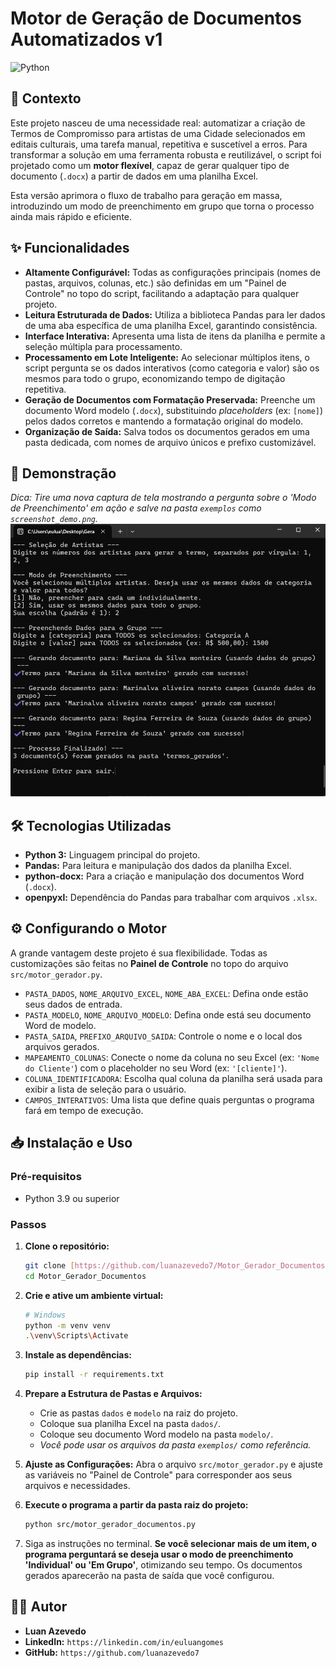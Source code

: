 # Motor de Geração de Documentos Automatizados v1

![Python](https://img.shields.io/badge/Python-3.9%2B-blue?style=for-the-badge&logo=python)

## 📄 Contexto

Este projeto nasceu de uma necessidade real: automatizar a criação de Termos de Compromisso para artistas de uma Cidade selecionados em editais culturais, uma tarefa manual, repetitiva e suscetível a erros. Para transformar a solução em uma ferramenta robusta e reutilizável, o script foi projetado como um **motor flexível**, capaz de gerar qualquer tipo de documento (`.docx`) a partir de dados em uma planilha Excel.

Esta versão aprimora o fluxo de trabalho para geração em massa, introduzindo um modo de preenchimento em grupo que torna o processo ainda mais rápido e eficiente.

## ✨ Funcionalidades

* **Altamente Configurável:** Todas as configurações principais (nomes de pastas, arquivos, colunas, etc.) são definidas em um "Painel de Controle" no topo do script, facilitando a adaptação para qualquer projeto.
* **Leitura Estruturada de Dados:** Utiliza a biblioteca Pandas para ler dados de uma aba específica de uma planilha Excel, garantindo consistência.
* **Interface Interativa:** Apresenta uma lista de itens da planilha e permite a seleção múltipla para processamento.
* **Processamento em Lote Inteligente:** Ao selecionar múltiplos itens, o script pergunta se os dados interativos (como categoria e valor) são os mesmos para todo o grupo, economizando tempo de digitação repetitiva.
* **Geração de Documentos com Formatação Preservada:** Preenche um documento Word modelo (`.docx`), substituindo *placeholders* (ex: `[nome]`) pelos dados corretos e mantendo a formatação original do modelo.
* **Organização de Saída:** Salva todos os documentos gerados em uma pasta dedicada, com nomes de arquivo únicos e prefixo customizável.

## 🚀 Demonstração

*Dica: Tire uma nova captura de tela mostrando a pergunta sobre o 'Modo de Preenchimento' em ação e salve na pasta `exemplos` como `screenshot_demo.png`.*
![Demonstração do Script](exemplos/screenshot_demo.png)

## 🛠️ Tecnologias Utilizadas

* **Python 3:** Linguagem principal do projeto.
* **Pandas:** Para leitura e manipulação dos dados da planilha Excel.
* **python-docx:** Para a criação e manipulação dos documentos Word (`.docx`).
* **openpyxl:** Dependência do Pandas para trabalhar com arquivos `.xlsx`.

## ⚙️ Configurando o Motor

A grande vantagem deste projeto é sua flexibilidade. Todas as customizações são feitas no **Painel de Controle** no topo do arquivo `src/motor_gerador.py`.

* `PASTA_DADOS`, `NOME_ARQUIVO_EXCEL`, `NOME_ABA_EXCEL`: Defina onde estão seus dados de entrada.
* `PASTA_MODELO`, `NOME_ARQUIVO_MODELO`: Defina onde está seu documento Word de modelo.
* `PASTA_SAIDA`, `PREFIXO_ARQUIVO_SAIDA`: Controle o nome e o local dos arquivos gerados.
* `MAPEAMENTO_COLUNAS`: Conecte o nome da coluna no seu Excel (ex: `'Nome do Cliente'`) com o placeholder no seu Word (ex: `'[cliente]'`).
* `COLUNA_IDENTIFICADORA`: Escolha qual coluna da planilha será usada para exibir a lista de seleção para o usuário.
* `CAMPOS_INTERATIVOS`: Uma lista que define quais perguntas o programa fará em tempo de execução.

## 📥 Instalação e Uso

### Pré-requisitos

* Python 3.9 ou superior

### Passos

1.  **Clone o repositório:**
    ```bash
    git clone [https://github.com/luanazevedo7/Motor_Gerador_Documentos.git](https://github.com/luanazevedo7/Motor_Gerador_Documentos.git)
    cd Motor_Gerador_Documentos
    ```

2.  **Crie e ative um ambiente virtual:**
    ```bash
    # Windows
    python -m venv venv
    .\venv\Scripts\Activate
    ```

3.  **Instale as dependências:**
    ```bash
    pip install -r requirements.txt
    ```

4.  **Prepare a Estrutura de Pastas e Arquivos:**
    * Crie as pastas `dados` e `modelo` na raiz do projeto.
    * Coloque sua planilha Excel na pasta `dados/`.
    * Coloque seu documento Word modelo na pasta `modelo/`.
    * *Você pode usar os arquivos da pasta `exemplos/` como referência.*

5.  **Ajuste as Configurações:** Abra o arquivo `src/motor_gerador.py` e ajuste as variáveis no "Painel de Controle" para corresponder aos seus arquivos e necessidades.

6.  **Execute o programa a partir da pasta raiz do projeto:**
    ```bash
    python src/motor_gerador_documentos.py
    ```

7.  Siga as instruções no terminal. **Se você selecionar mais de um item, o programa perguntará se deseja usar o modo de preenchimento 'Individual' ou 'Em Grupo'**, otimizando seu tempo. Os documentos gerados aparecerão na pasta de saída que você configurou.

## 👨‍💻 Autor

* **Luan Azevedo**
* **LinkedIn:** `https://linkedin.com/in/euluangomes`
* **GitHub:** `https://github.com/luanazevedo7`
